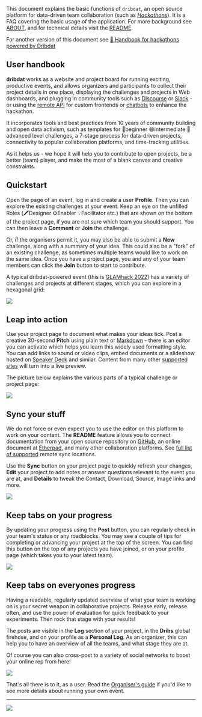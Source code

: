 This document explains the basic functions of `dribdat`, an open source platform for data-driven team collaboration (such as *[Hackathons](https://hackathon.guide/)*). It is a FAQ covering the basic usage of the application. For more background see [ABOUT](about), and for technical details visit the [README](https://github.com/dribdat/dribdat#dribdat).

For another version of this document see [📄 Handbook for hackathons powered by Dribdat](https://docs.google.com/document/d/e/2PACX-1vR5Gv5NA3pkls0FRufC0dg-blkOhSo1LMX58pSNtj0FhZq1ImmLw0cIwmla_hiZaxtP8tnzJQQgZg94/pub)


User handbook
---

**dribdat** works as a website and project board for running exciting, productive events, and allows organizers and participants to collect their project details in one place, displaying the challenges and projects in Web dashboards, and plugging in community tools such as [Discourse](https://www.discourse.org/) or [Slack](http://slack.com) - or using the [remote API](#api) for custom frontends or [chatbots](https://github.com/datalets/dridbot) to enhance the hackathon.

It incorporates tools and best practices from 10 years of community building and open data activism, such as templates for 🌳beginner 😄intermediate 🏀advanced level challenges, a 7-stage process for data-driven projects, connectivity to popular collaboration platforms, and time-tracking utilities.

As it helps us - we hope it will help you to contribute to open projects, be a better (team) player, and make the most of a blank canvas and creative constraints.

## Quickstart

Open the page of an event, log in and create a user **Profile**. Then you can explore the existing challenges at your event. Keep an eye on the unfilled Roles (🖍️Designer ⚙️Enabler 💡Facilitator etc.) that are shown on the bottom of the project page, if you are not sure which team you should support. You can then leave a **Comment** or **Join** the challenge.

Or, if the organisers permit it, you may also be able to submit a **New** challenge, along with a summary of your idea. This could also be a "fork" of an existing challenge, as sometimes multiple teams would like to work on the same idea. Once you have a project page, you and any of your team members can click the **Join** button to start to contribute.

A typical dribdat-powered event (this is [GLAMhack 2022](https://hack.glam.opendata.ch/)) has a variety of challenges and projects at different stages, which you can explore in a hexagonal grid:

![](images/glamhack.jpg)

## Leap into action

Use your project page to document what makes your ideas tick. Post a creative 30-second **Pitch** using plain text or [Markdown](https://github.com/adam-p/markdown-here/wiki/Markdown-Cheatsheet) - there is an editor you can activate which helps you learn this widely used formatting style. You can add links to sound or video clips, embed documents or a slideshow hosted on [Speaker Deck](https://speakerdeck.com/) and similar. Content from many other [supported sites](https://oembed.com/#section7) will turn into a live preview.

The picture below explains the various parts of a typical challenge or project page:

![](images/project_page_overview.png)

## Sync your stuff

We do not force or even expect you to use the editor on this platform to work on your content. The **README** feature allows you to connect documentation from your open source repository on [GitHub](https://github.com), an online document at [Etherpad](http://etherpad.org), and many other collaboration platforms. See [full list of supported](sync) remote sync locations.

Use the **Sync** button on your project page to quickly refresh your changes, **Edit** your project to add notes or answer questions relevant to the event you are at, and **Details** to tweak the Contact, Download, Source, Image links and more.

![](images/editbuttons.png)

## Keep tabs on your progress

By updating your progress using the **Post** button, you can regularly check in your team's status or any roadblocks. You may see a couple of tips for completing or advancing your project at the top of the screen. You can find this button on the top of any projects you have joined, or on your profile page (which takes you to your latest team). 

![](images/post.png)

## Keep tabs on everyones progress

Having a readable, regularly updated overview of what your team is working on is your secret weapon in collaborative projects. Release early, release often, and use the power of evaluation for quick feedback to your experiments. Then rock that stage with your results!

The posts are visible in the **Log** section of your project, in the **Dribs** global firehose, and on your profile as a **Personal Log**. As an organizer, this can help you to have an overview of all the teams, and what stage they are at.

Of course you can also cross-post to a variety of social networks to boost your online rep from here!

![](images/dribs.png)

That's all there is to it, as a user. Read the [Organiser's guide](organiser) if you'd like to see more details about running your own event.

---

![](images/playersavegame.png)

